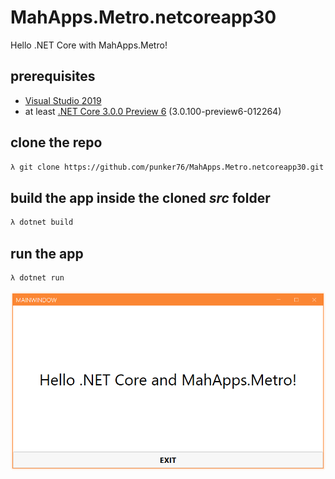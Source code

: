 # MahApps.Metro.netcoreapp30

Hello .NET Core with MahApps.Metro!

## prerequisites

- [Visual Studio 2019](https://visualstudio.microsoft.com)
- at least [.NET Core 3.0.0 Preview 6](https://github.com/dotnet/core/blob/master/release-notes/3.0/preview/3.0.0-preview6-download.md) (3.0.100-preview6-012264)

## clone the repo

```bash
λ git clone https://github.com/punker76/MahApps.Metro.netcoreapp30.git
```

## build the app inside the cloned *src* folder

```bash
λ dotnet build
```

## run the app

```bash
λ dotnet run
```

![screenshot](https://github.com/punker76/MahApps.Metro.netcoreapp30/raw/master/screenshot.png)  
